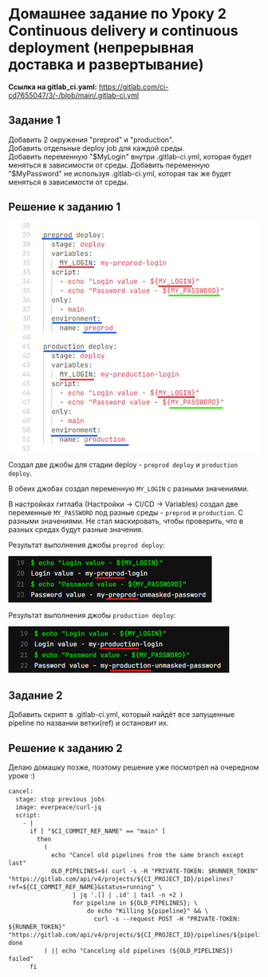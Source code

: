 # Домашнее задание по Уроку 2 Continuous delivery и continuous deployment (непрерывная доставка и развертывание)

**Ссылка на gitlab_ci.yaml:** https://gitlab.com/ci-cd7655047/3/-/blob/main/.gitlab-ci.yml

## Задание 1
Добавить 2 окружения "preprod" и "production".  
Добавить отдельные deploy job для каждой среды.  
Добавить переменную "$MyLogin" внутри .gitlab-ci.yml, которая будет меняться в зависимости от среды.  
Добавить переменную "$MyPassword" не используя .gitlab-ci.yml, которая так же будет меняться в зависимости от среды.

## Решение к заданию 1

![](1.gif)

Создал две джобы для стадии deploy - `preprod deploy` и `production deploy`.

В обеих джобах создал переменную `MY_LOGIN` с разными значениями.

В настройках гитлаба (Настройки -> CI/CD -> Variables) создал две переменные `MY_PASSWORD` под разные среды - `preprod` и `production`. С разными значениями. Не стал маскировать, чтобы проверить, что в разных средах будут разные значения.

Результат выполнения джобы `preprod deploy`:

![](2.gif)

Результат выполнения джобы `production deploy`:

![](3.gif)


## Задание 2
Добавить скрипт в .gitlab-ci.yml, который найдёт все запущенные pipeline по названии ветки(ref) и остановит их.

## Решение к заданию 2

Делаю домашку позже, поэтому решение уже посмотрел на очередном уроке :)

```
cancel:
  stage: stop previous jobs
  image: everpeace/curl-jq
  script:
    - |
      if [ "$CI_COMMIT_REF_NAME" == "main" ]
        then
          (
            echo "Cancel old pipelines from the same branch except last"
            OLD_PIPELINES=$( curl -s -H "PRIVATE-TOKEN: $RUNNER_TOKEN" "https://gitlab.com/api/v4/projects/${CI_PROJECT_ID}/pipelines?ref=${CI_COMMIT_REF_NAME}&status=running" \
                  | jq '.[] | .id' | tail -n +2 )
                  for pipeline in ${OLD_PIPELINES}; \
                      do echo "Killing ${pipeline}" && \
                        curl -s --request POST -H "PRIVATE-TOKEN: ${RUNNER_TOKEN}" "https://gitlab.com/api/v4/projects/${CI_PROJECT_ID}/pipelines/${pipeline}/cancel"; done
          ) || echo "Canceling old pipelines (${OLD_PIPELINES}) failed"
      fi
```
